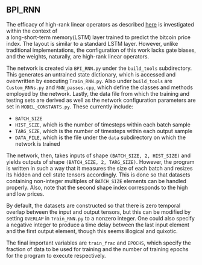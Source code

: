 BPI_RNN
----
The efficacy of high-rank linear operators as described [here](https://github.com/JasperHill/Captcha_Tests_Pytorch/Writeup.pdf) is investigated within the context of\
a long-short-term memory(LSTM) layer trained to predict the bitcoin price index. The layout is similar to a standard LSTM layer. However, unlike traditional implementations, the configuration of this work lacks gate biases, and the weights, naturally, are high-rank linear operators.

The network is created via `BPI_RNN.py` under the `build_tools` subdirectory. This generates an untrained state dictionary, which is accessed and overwritten by executing `Train_RNN.py`. Also under `build_tools` are `Custom_RNNs.py` and `RNN_passes.cpp`, which define the classes and methods employed by the network. Lastly, the data file from which the training and testing sets are derived as well as the network configuration parameters are set in `MODEL_CONSTANTS.py`. These currently include:
* `BATCH_SIZE`
* `HIST_SIZE`, which is the number of timesteps within each batch sample
* `TARG_SIZE`, which is the number of timesteps within each output sample
* `DATA_FILE`, which is the file under the `data` subdirectory on which the network is trained

The network, then, takes inputs of shape `(BATCH_SIZE, 2, HIST_SIZE)` and yields outputs of shape `(BATCH_SIZE, 2, TARG_SIZE)`. However, the program is written in such a way that it measures the size of each batch and resizes its hidden and cell state tensors accordingly. This is done so that datasets containing non-integer multiples of `BATCH_SIZE` elements can be handled properly. Also, note that the second shape index corresponds to the high and low prices.

By default, the datasets are constructed so that there is zero temporal overlap between the input and output tensors, but this can be modified by setting `OVERLAP` in `Train_RNN.py` to a nonzero integer. One could also specify a negative integer to produce a time delay between the last input element and the first output element, though this seems illogical and quixotic.

The final important variables are `train_frac` and `EPOCHS`, which specify the fraction of data to be used for training and the number of training epochs for the program to execute respectively.
